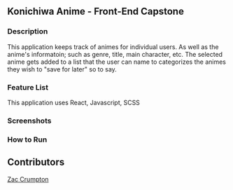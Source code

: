 ## Konichiwa Anime - Front-End Capstone

### Description

This application keeps track of animes for individual users. As well as the anime's informatoin; such as genre, title, main character, etc.
The selected anime gets added to a list that the user can name to categorizes the animes they wish to "save for later" so to say.

### Feature List

This application uses React, Javascript, SCSS

### Screenshots

### How to Run



## Contributors

[Zac Crumpton](https://github.com/ZacCrumpton)
